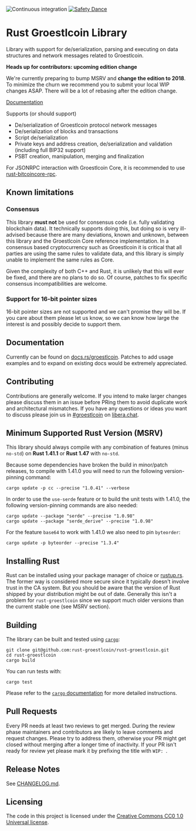 ![Continuous integration](https://github.com/Groestlcoin/rust-groestlcoin/workflows/Continuous%20integration/badge.svg)
[![Safety Dance](https://img.shields.io/badge/unsafe-forbidden-success.svg)](https://github.com/rust-secure-code/safety-dance/)

# Rust Groestlcoin Library

Library with support for de/serialization, parsing and executing on data
structures and network messages related to Groestlcoin.


**Heads up for contributors: upcoming edition change**

We're currently preparing to bump MSRV and **change the edition to 2018**.
To minimize the churn we recommend you to submit your local WIP changes ASAP.
There will be a lot of rebasing after the edition change.

[Documentation](https://docs.rs/groestlcoin/)

Supports (or should support)

* De/serialization of Groestlcoin protocol network messages
* De/serialization of blocks and transactions
* Script de/serialization
* Private keys and address creation, de/serialization and validation (including full BIP32 support)
* PSBT creation, manipulation, merging and finalization

For JSONRPC interaction with Groestlcoin Core, it is recommended to use
[rust-bitcoincore-rpc](https://github.com/rust-bitcoin/rust-bitcoincore-rpc).

## Known limitations

### Consensus

This library **must not** be used for consensus code (i.e. fully validating
blockchain data). It technically supports doing this, but doing so is very
ill-advised because there are many deviations, known and unknown, between
this library and the Groestlcoin Core reference implementation. In a consensus
based cryptocurrency such as Groestlcoin it is critical that all parties are
using the same rules to validate data, and this library is simply unable
to implement the same rules as Core.

Given the complexity of both C++ and Rust, it is unlikely that this will
ever be fixed, and there are no plans to do so. Of course, patches to
fix specific consensus incompatibilities are welcome.

### Support for 16-bit pointer sizes

16-bit pointer sizes are not supported and we can't promise they will be.
If you care about them please let us know, so we can know how large the interest
is and possibly decide to support them.

## Documentation

Currently can be found on [docs.rs/groestlcoin](https://docs.rs/groestlcoin/).
Patches to add usage examples and to expand on existing docs would be extremely
appreciated.

## Contributing

Contributions are generally welcome. If you intend to make larger changes please
discuss them in an issue before PRing them to avoid duplicate work and
architectural mismatches. If you have any questions or ideas you want to discuss
please join us in
[#groestlcoin](https://web.libera.chat/?channel=#groestlcoin) on
[libera.chat](https://libera.chat).

## Minimum Supported Rust Version (MSRV)

This library should always compile with any combination of features (minus
`no-std`) on **Rust 1.41.1** or **Rust 1.47** with `no-std`.

Because some dependencies have broken the build in minor/patch releases, to
compile with 1.41.0 you will need to run the following version-pinning command:
```
cargo update -p cc --precise "1.0.41" --verbose
```

In order to use the `use-serde` feature or to build the unit tests with 1.41.0,
the following version-pinning commands are also needed:
```
cargo update --package "serde" --precise "1.0.98"
cargo update --package "serde_derive" --precise "1.0.98"
```

For the feature `base64` to work with 1.41.0 we also need to pin `byteorder`:
```
cargo update -p byteorder --precise "1.3.4"
```

## Installing Rust

Rust can be installed using your package manager of choice or
[rustup.rs](https://rustup.rs). The former way is considered more secure since
it typically doesn't involve trust in the CA system. But you should be aware
that the version of Rust shipped by your distribution might be out of date.
Generally this isn't a problem for `rust-groestlcoin` since we support much older
versions than the current stable one (see MSRV section).

## Building

The library can be built and tested using [`cargo`](https://github.com/rust-lang/cargo/):

```
git clone git@github.com:rust-groestlcoin/rust-groestlcoin.git
cd rust-groestlcoin
cargo build
```

You can run tests with:

```
cargo test
```

Please refer to the [`cargo` documentation](https://doc.rust-lang.org/stable/cargo/) for more detailed instructions.

## Pull Requests

Every PR needs at least two reviews to get merged. During the review phase
maintainers and contributors are likely to leave comments and request changes.
Please try to address them, otherwise your PR might get closed without merging
after a longer time of inactivity. If your PR isn't ready for review yet please
mark it by prefixing the title with `WIP: `.


## Release Notes

See [CHANGELOG.md](CHANGELOG.md).


## Licensing

The code in this project is licensed under the [Creative Commons CC0 1.0
Universal license](LICENSE).
